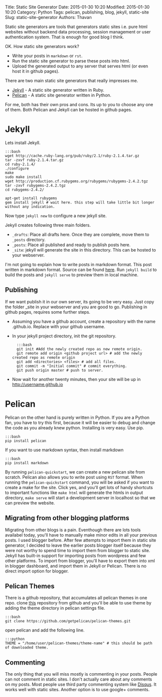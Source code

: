 Title: Static Site Generator
Date: 2015-01-30 10:20
Modified: 2015-01-30 10:20
Category: Python
Tags: pelican, publishing, blog, jekyll, static-site
Slug: static-site-generator
Authors: Thavan

Static site generators are tools that generators static sites i.e. pure html websites without backend data processing, session management or user authentication system. That is enough for good blog I think.

OK. How static site generators work?

* Write your posts in `markdown` or `rst`.
* Run the static site generator to parse these posts into html.
* Upload the generated output to any server that serves html (or even host it in github pages).

There are two main static site generators that really impresses me.

* [Jekyll][jekyll] - A static site generator written in Ruby.
* [Pelican][pelican] - A static site generator written in Python.

For me, both has their own pros and cons. Its up to you to choose any one of them. Both Pelican and Jekyll can be hosted in github pages.

Jekyll
======
Lets install Jekyll.

	:::bash
	wget http://cache.ruby-lang.org/pub/ruby/2.1/ruby-2.1.4.tar.gz
	tar -zxvf ruby-2.1.4.tar.gz
	cd ruby-2.1.4/
	./configure
	make
	sudo make install
	wget http://production.cf.rubygems.org/rubygems/rubygems-2.4.2.tgz
	tar -zxvf rubygems-2.4.2.tgz
	cd rubygems-2.4.2/

	apt-get install rubygems
	gem install jekyll # wait here. this step will take little bit longer without any indication.

Now type `jekyll new` to configure a new jekyll site.

Jekyll creates following three main folders.

* `_drafts`: Place all drafts here. Once they are complete, move them to `_posts` directory.
* `_posts`: Place all published and ready to publish posts here.
* `_site`: jekyll will generate the site in this directory. This can be hosted to your webserver.

I'm not going to explain how to write posts in markdown format. This post written in markdown format. Source can be found [here][post-source].
Run `jekyll build` to build the posts and `jekyll serve` to preview them in local machine.

Publishing
----------
If we want publish it in our own server, its going to be very easy. Just copy the folder _site in your webserver and you are good to go.
Publishing in github pages, requires some further steps.

* Assuming you have a github account, create a repository with the name <username>.github.io. Replace <username> with your github username.
* In your jekyll project directory, init the git repository.

		:::bash
		git init #Add the newly created repo as new remote origin.
		git remote add origin <github project url> # add the newly created repo as remote origin
		git add <directories> <files> # add all files.
		git commit -m "Initial commit" # commit everything.
		git push origin master # push to server.

* Now wait for another twenty minutes, then your site will be up in http://username.github.io

Pelican
=======

Pelican on the other hand is purely written in Python. If you are a Python fan, you have to try this first, because it will be easier to debug and change the code as you already knew python. Installing is very easy. Use pip.

	:::bash
	pip install pelican

If you want to use markdown syntax, then install markdown

	:::bash
	pip install markdown
	
By running ``pelican-quickstart``, we can create a new pelican site from scratch. Pelican also allows you to write post using `RST` format. When running the ``pelican-quickstart`` command, you will be asked if you want to create a make for the site. Click yes, and you'll get lots of handy shortcuts to important functions like ``make html`` will generate the htmls in output directory, ``make serve`` will start a development server in localhost so that we can preview the website.

Migrating from other blogging platforms
---------------------------------------
Migrating from other blogs is a pain. Eventhough there are lots tools availabel today, you'll have to manually make minor edits in all your previous posts. I used blogger before. After few attempts to import them in static site generator, I decided to leave the earlier posts blogger itself because they were not worthy to spend time to import them from blogger to static site. Jekyll has built-in support for importing posts from wordpress and few other platforms. To import from blogger, you'll have to export them into xml in blogger dashboard, and import them in Jekyll or Pelican. There is no direct import option for blogger.

Pelican Themes
--------------
There is a github repository, that accumulates all pelican themes in one repo. clone [this][theme-repo] repository from github and you'll be able to use theme by adding the theme directory in pelican settings file.

	:::bash
	git clone https://github.com/getpelican/pelican-themes.git
	
open pelican and add the following line.

	:::python
	THEME = "/home/user/pelican-themes/theme-name" # this should be path of downloaded theme.
	
Commenting
----------
The only thing that you will miss mostly is commenting in your posts. People can not comment in static sites. I don't actually care about any comments on my posts. Most people use third party commenting system like [Disqus][disqus-link]. It works well with static sites. Another option is to use google+ comments. 

[disqus-link]: https://disqus.com/
[theme-repo]: https://github.com/getpelican/pelican-themes
[jekyll]: http://jekyllrb.com/
[pelican]: http://docs.getpelican.com/
[post-source]: https://raw.githubusercontent.com/thavan/site/master/content/static-site-generators.md
